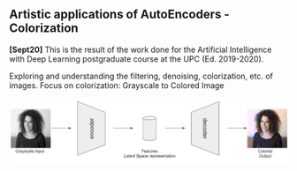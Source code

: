 <!--<h3><b>Artistic applications of AutoEncoders</b></h3>-->
## <b>Artistic applications of AutoEncoders - Colorization</b> <br>

**[Sept20]** This is the result of the work done for the Artificial Intelligence with Deep Learning postgraduate course at the UPC (Ed. 2019-2020).

Exploring and understanding the filtering, denoising, colorization, etc. of images. Focus on colorization: Grayscale to Colored Image

![Teaser Image](https://github.com/abel-bernabeu/autoencoder/blob/master/colorization/Colorization_concept.png)

